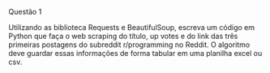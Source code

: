 Questão 1

Utilizando as biblioteca Requests e BeautifulSoup, escreva um código em Python que faça o
web scraping do título, up votes e do link das três primeiras postagens do subreddit
r/programming no Reddit.
O algoritmo deve guardar essas informações de forma tabular em uma planilha excel ou
csv.
